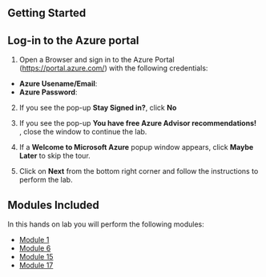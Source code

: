 ## **Getting Started**

## Log-in to the Azure portal

1.  Open a Browser and sign in to the Azure Portal (<https://portal.azure.com/>) with the following credentials:
   
   * **Azure Usename/Email**:  <inject key="AzureAdUserEmail"></inject>
   * **Azure Password**:  <inject key="AzureAdUserPassword"></inject>

2. If you see the pop-up  **Stay Signed in?**, click **No**

3. If you see the pop-up **You have free Azure Advisor recommendations!** , close the window to continue the lab. 

4. If a **Welcome to Microsoft Azure** popup window appears, click **Maybe Later** to skip the tour.

5. Click on **Next** from the bottom right corner and follow the instructions to perform the lab.

## Modules Included

   In this hands on lab you will perform the following modules:

 - [Module 1](https://github.com/MicrosoftLearning/DP-203T00-Data-Engineering-on-Microsoft-Azure/tree/master/Instructions/Labs/01)  
 - [Module 6](https://github.com/MicrosoftLearning/DP-203T00-Data-Engineering-on-Microsoft-Azure/tree/master/Instructions/Labs/06)
 - [Module 15](https://github.com/MicrosoftLearning/DP-203T00-Data-Engineering-on-Microsoft-Azure/tree/master/Instructions/Labs/15)
 - [Module 17](https://github.com/MicrosoftLearning/DP-203T00-Data-Engineering-on-Microsoft-Azure/tree/master/Instructions/Labs/17)


